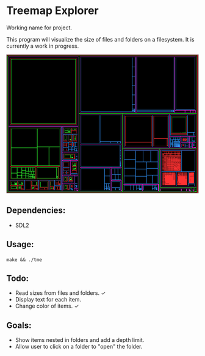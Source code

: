 # Treemap Explorer
Working name for project.

This program will visualize the size of files and folders on a filesystem. It
is currently a work in progress.

![Screenshot](screenshot.png?raw=true "Treemap Explorer Screenshot")

## Dependencies:
* SDL2

## Usage:
`make && ./tme`

## Todo:
* Read sizes from files and folders. ✓
* Display text for each item.
* Change color of items. ✓

## Goals:
* Show items nested in folders and add a depth limit. 
* Allow user to click on a folder to "open" the folder.
